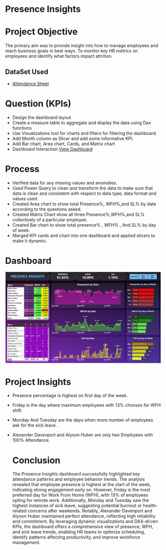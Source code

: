# Presence Insights

# Project Objective
The primary aim was to provide insight into how to manage employees and reach business goals in best ways. To monitor key HR metrics on employees and identify what factors impact attrition.
## DataSet Used 
 - <a href="https://github.com/Alazizu6798/HR-Analytics/blob/main/Attendance%20Sheet%202022-2023_Masked.xlsx">Attendance Sheet</a>
# Question (KPIs)

- Design the dashboard layout
- Create a measure table to aggregate and display the data using Dax functions
- Use Visualizations tool for charts and filters for filtering the dashboard.
- Add Month column as Slicer and add some informative KPI.
- Add Bar chart, Area chart, Cards, and Matrix chart
- Dashboard Interaction <a href="https://github.com/Alazizu6798/HR-Analytics/blob/main/HR%20Analytics.pbix">View Dashboard</a>

# Process
- Verified data for any missing values and anomalies.
- Used Power Query to clean and transform the data to make sure that data is clean and consistent with respect to data type, data format and values used.
- Created Area chart to show total Presence%, WFH%,and SL% by date according to the questions asked.
- Created Matrix Chart show all three Presence%,WFH%,and SL% collectively of a particular employee.
- Created Bar chart to show total presence% , WFH% , And SL% by day of week.
- Merged KPI cards and chart into one dashboard and applied slicers to make it dynamic.

# Dashboard
![Screenshot(495)](https://github.com/Alazizu6798/HR-Analytics/blob/main/Screenshot%202025-03-18%20144815.png)

# Project Insights 
- Presence percentage is highest on first day of the week.
- Friday is the day where maximum employees with 13% chooses for WFH shift.
- Monday And Tuesday are the days when more number of employees ask for the sick leave .
- Alexander Davenport and Alyson Huber are only two Employees with 100% Attendance.

  # Conclusion
  The Presence Insights dashboard successfully highlighted key attendance patterns and employee behavior trends. The analysis revealed that employee presence is highest at the start of the week, indicating strong engagement early on. However, Friday is the most preferred day for Work From Home (WFH), with 13% of employees opting for remote work. Additionally, Monday and Tuesday saw the highest instances of sick leave, suggesting potential burnout or health-related concerns after weekends.
Notably, Alexander Davenport and Alyson Huber maintained perfect attendance, reflecting high reliability and commitment. By leveraging dynamic visualizations and DAX-driven KPIs, the dashboard offers a comprehensive view of presence, WFH, and sick leave trends, enabling HR teams to optimize scheduling, identify patterns affecting productivity, and improve workforce management.
 



